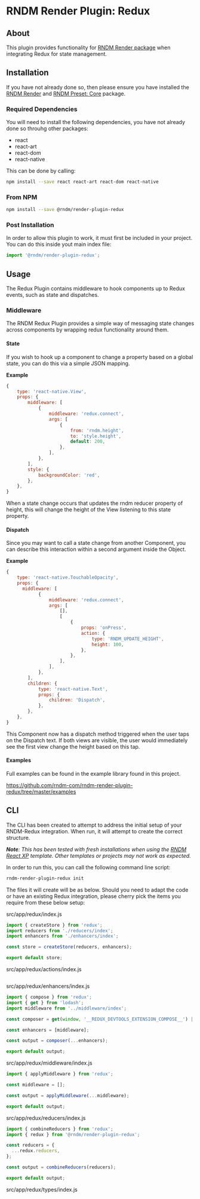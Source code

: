 # RNDM Render Plugin: Redux

## About

This plugin provides functionality for [RNDM Render package](https://github.com/rndm-com/rndm-render) when integrating Redux for state management.

## Installation

If you have not already done so, then please ensure you have installed the [RNDM Render](https://github.com/rndm-com/rndm-render) and [RNDM Preset: Core](https://github.com/rndm-com/rndm-render-preset-core) package.

### Required Dependencies

You will need to install the following dependencies, you have not already done so throuhg other packages:

- react
- react-art
- react-dom
- react-native

This can be done by calling:

```sh
npm install --save react react-art react-dom react-native
```

### From NPM

```sh
npm install --save @rndm/render-plugin-redux
```

### Post Installation

In order to allow this plugin to work, it must first be included in your project. You can do this inside yout main index file:

```javascript
import '@rndm/render-plugin-redux';
```

## Usage

The Redux Plugin contains middleware to hook components up to Redux events, such as state and dispatches.

### Middleware

The RNDM Redux Plugin provides a simple way of messaging state changes across components by wrapping redux functionality around them.

#### State

If you wish to hook up a component to change a property based on a global state, you can do this via a simple JSON mapping.

**Example**

```javascript
{
    type: 'react-native.View',
    props: {
        middleware: [
            {
                middleware: 'redux.connect',
                args: [
                    {
                        from: 'rndm.height',
                        to: 'style.height',
                        default: 200,
                    },
                ],
            },
        ],
        style: {
            backgroundColor: 'red',
        },
    },
}
```

When a state change occurs that updates the rndm reducer property of height, this will change the height of the View listening to this state property.

#### Dispatch

Since you may want to call a state change from another Component, you can describe this interaction within a second argument inside the Object.

**Example**

```javascript
{
    type: 'react-native.TouchableOpacity',
    props: {
      middleware: [
            {
                middleware: 'redux.connect',
                args: [
                    [],
                    [
                        {
                            props: 'onPress',
                            action: {
                                type: 'RNDM_UPDATE_HEIGHT',
                                height: 100,
                            },
                        },
                    ],
                ],
            },
        ],
        children: {
            type: 'react-native.Text',
            props: {
                children: 'Dispatch',
            },
        },
    },
}
```

This Component now has a dispatch method triggered when the user taps on the Dispatch text. If both views are visible, the user would immediately see the first view change the height based on this tap.

#### Examples

Full examples can be found in the example library found in this project.

https://github.com/rndm-com/rndm-render-plugin-redux/tree/master/examples

## CLI

The CLI has been created to attempt to address the initial setup of your RNDM-Redux integration. When run, it will attempt to create the correct structure.

_**Note**: This has been tested with fresh installations when using the [RNDM React XP](https://github.com/rndm-com/rndm-react-xp) template. Other templates or projects may not work as expected._

In order to run this, you can call the following command line script:

```sh
rndm-render-plugin-redux init
```

The files it will create will be as below. Should you need to adapt the code or have an existing Redux integration, please cherry pick the items you require from these below setup:

src/app/redux/index.js

```javascript
import { createStore } from 'redux';
import reducers from './reducers/index';
import enhancers from './enhancers/index';

const store = createStore(reducers, enhancers);

export default store;

```

src/app/redux/actions/index.js

```javascript

```

src/app/redux/enhancers/index.js

```javascript
import { compose } from 'redux';
import { get } from 'lodash';
import middleware from '../middleware/index';

const composer = get(window, '__REDUX_DEVTOOLS_EXTENSION_COMPOSE__') || compose;

const enhancers = [middleware];

const output = composer(...enhancers);

export default output;

```

src/app/redux/middleware/index.js

```javascript
import { applyMiddleware } from 'redux';

const middleware = [];

const output = applyMiddleware(...middleware);

export default output;

```

src/app/redux/reducers/index.js

```javascript
import { combineReducers } from 'redux';
import { redux } from '@rndm/render-plugin-redux';

const reducers = {
  ...redux.reducers,
};

const output = combineReducers(reducers);

export default output;

```

src/app/redux/types/index.js

```javascript

```
